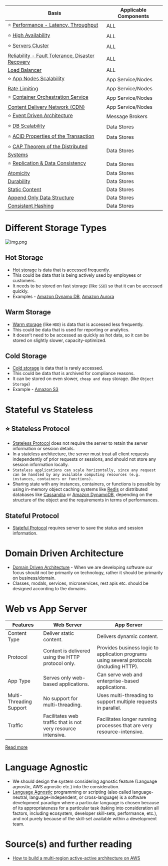 
| Basis                                                                                    | Applicable Components |
|------------------------------------------------------------------------------------------|-----------------------|
| :star: [Performance - Latency, Throughput](LatencyThroughput.md)                         | ALL                   |
| :star: [High Availability](HighAvailability.md)                                          | ALL                   |
| :star: [Servers Cluster](ServersCluster.md)                                              | ALL                   |
| [Reliability - Fault Tolerance, Disaster Recovery](FaultTolerance&DisasterRecovery.md)   | ALL                   |
| [Load Balancer](LoadBalancer.md)                                                         | ALL                   |
| :star: [App Nodes Scalability](Scalability/AppNodesScalability.md)                       | App Service/Nodes     |
| [Rate Limiting](../../3_HLDDesignProblems/RateLimiterAPI/Readme.md)                      | App Service/Nodes     |
| :star: [Container Orchestration Service](Scalability/ContainerOrchestrationService.md)   | App Service/Nodes     |
| [Content Delivery Network (CDN)](CDNs/CDNs.md)                                           | App Service/Nodes     |
| :star: [Event Driven Architecture](EventDrivenArchitecture.md)                           | Message Brokers       |
| :star: [DB Scalability](Scalability/DBScalability.md)                                    | Data Stores           |
| :star: [ACID Properties of the Transaction](ACIDPropertyTransaction.md)                  | Data Stores           |
| :star: [CAP Theorem of the Distributed Systems](CAPTheorem.md)                           | Data Stores           |
| :star: [Replication & Data Consistency](ReplicationAndDataConsistency.md)                | Data Stores           |
| [Atomicity](Atomicity.md)                                                                | Data Stores           |
| [Durability](Durability.md)                                                              | Data Stores           |
| [Static Content](CDNs/StaticContentWithCDN.md)                                           | Data Stores           |
| [Append Only Data Structure](AppendOnlyDataStructure.md)                                 | Data Stores           |
| [Consistent Hashing](ConsistentHashing.md)                                               | Data Stores           |

# Different Storage Types

![img.png](https://www.ctera.com/wp-content/uploads/2019/02/Ctera-Cool-Medium-Hot-Graphic-051122.jpg)

## Hot Storage
- [Hot storage](https://www.ctera.com/company/blog/differences-hot-warm-cold-file-storage/) is data that is accessed frequently.
- This could be data that is being actively used by employees or customers.
- It needs to be stored on fast storage (like `SSD`) so that it can be accessed quickly.
- Examples - [Amazon Dynamo DB](../../2_AWSComponents/6_DatabaseServices/AmazonDynamoDB/Readme.md), [Amazon Aurora](../../2_AWSComponents/6_DatabaseServices/AmazonRDSAurora)

## Warm Storage
- [Warm storage](https://www.ctera.com/company/blog/differences-hot-warm-cold-file-storage/) (like `HDD`) is data that is accessed less frequently.
- This could be data that is used for reporting or analytics.
- It doesn’t need to be accessed as quickly as hot data, so it can be stored on slightly slower, capacity-optimized.

## Cold Storage
- [Cold storage](https://www.ctera.com/company/blog/differences-hot-warm-cold-file-storage/) is data that is rarely accessed.
- This could be data that is archived for compliance reasons.
- It can be stored on even slower, `cheap and deep` storage. (like `Object Storage`)
- Example - [Amazon S3](../../2_AWSComponents/7_StorageServices/AmazonS3.md)

# Stateful vs Stateless

## :star: Stateless Protocol
- [Stateless Protocol](https://www.geeksforgeeks.org/difference-between-stateless-and-stateful-protocol/) does not require the server to retain the server information or session details.
- In a stateless architecture, the server must treat all client requests independently of prior requests or sessions, and should not store any session information locally.
- `Stateless applications can scale horizontally, since any request can be handled by any available computing resources (e.g. instances, containers or functions).`
- Sharing state with any instances, containers, or functions is possible by using in-memory object caching systems like [Redis](../3_DatabaseComponents/In-Memory-Cache/Redis) or distributed databases like [Cassandra](../3_DatabaseComponents/NoSQL-Databases/ApacheCasandra.md) or [Amazon DynamoDB](../../2_AWSComponents/6_DatabaseServices/AmazonDynamoDB/Readme.md), depending on the structure of the object and the requirements in terms of performances.

## Stateful Protocol
- [Stateful Protocol](https://www.geeksforgeeks.org/difference-between-stateless-and-stateful-protocol/) requires server to save the status and session information.

# Domain Driven Architecture
- [Domain Driven Architecture](https://www.geeksforgeeks.org/domain-driven-design-ddd/) - When we are developing software our focus should not be primarily on technology, rather it should be primarily on business/domain.
- Classes, modals, services, microservices, rest apis etc. should be designed according to the domains.

# Web vs App Server

| Features                | Web Server                                                   | App Server                                                                                |
|-------------------------|--------------------------------------------------------------|-------------------------------------------------------------------------------------------|
| Content Type            | Deliver static content.                                      | Delivers dynamic content.                                                                 |
| Protocol                | Content is delivered using the HTTP protocol only.           | Provides business logic to application programs using several protocols (including HTTP). |
| App Type                | Serves only web-based applications.                          | Can serve web and enterprise-based applications.                                          |
| Multi-Threading Support | No support for multi-threading.                              | Uses multi-threading to support multiple requests in parallel.                            |
| Traffic                 | Facilitates web traffic that is not very resource intensive. | Facilitates longer running processes that are very resource-intensive​.                   |

[Read more](https://www.educative.io/answers/web-server-vs-application-server)

# Language Agnostic
- We should design the system considering agnostic feature (Language agnostic, AWS agnostic etc.) into the consideration.
- [Language Agnostic](https://en.wikipedia.org/wiki/Language-agnostic) programming or scripting (also called language-neutral, language-independent, or cross-language) is a software development paradigm where a particular language is chosen because of its appropriateness for a particular task (taking into consideration all factors, including ecosystem, developer skill-sets, performance, etc.), and not purely because of the skill-set available within a development team.

# Source(s) and further reading
- [How to build a multi-region active-active architecture on AWS](https://acloudguru.com/blog/engineering/why-and-how-do-we-build-a-multi-region-active-active-architecture)



